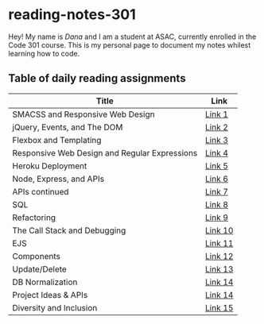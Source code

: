 # reading-notes-301

Hey! My name is *Dana* and I am a student at ASAC, currently enrolled in the Code 301 course. This is my personal page to document my notes whilest learning how to code.

## Table of daily reading assignments

Title  | Link
-------|-------
SMACSS and Responsive Web Design              | [Link 1](https://danaabbadi.github.io/reading-notes-301/SMACSS-and-Responsive-Web-Design)
jQuery, Events, and The DOM                   | [Link 2](https://danaabbadi.github.io/reading-notes-301/jQuery-Events-and-The-DOM)
Flexbox and Templating                        | [Link 3](https://danaabbadi.github.io/reading-notes-301/Flexbox-and-Templating )
Responsive Web Design and Regular Expressions | [Link 4](https://danaabbadi.github.io/reading-notes-301/Responsive-Web-Design-and-Regular-Expressions)
Heroku Deployment                             | [Link 5](https://danaabbadi.github.io/reading-notes-301/Heroku-Deployment)
Node, Express, and APIs                       | [Link 6](https://danaabbadi.github.io/reading-notes-301/Node-Express-and-APIs)
APIs continued                                | [Link 7](https://danaabbadi.github.io/reading-notes-301/APIs-continued)
SQL                                           | [Link 8](https://danaabbadi.github.io/reading-notes-301/sql)
Refactoring                                   | [Link 9](https://danaabbadi.github.io/reading-notes-301/refactoring)
The Call Stack and Debugging                  | [Link 10](https://danaabbadi.github.io/reading-notes-301/callstack)
EJS                                           | [Link 11](https://danaabbadi.github.io/reading-notes-301/EJS)
Components                                    | [Link 12](https://danaabbadi.github.io/reading-notes-301/Components)
Update/Delete                                 | [Link 13](https://danaabbadi.github.io/reading-notes-301/read12)
DB Normalization                              | [Link 14](https://danaabbadi.github.io/reading-notes-301/read13)
Project Ideas & APIs                          | [Link 14](https://danaabbadi.github.io/reading-notes-301/read14)
Diversity and Inclusion                       | [Link 15](https://danaabbadi.github.io/reading-notes-301/read15)
